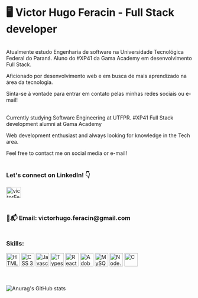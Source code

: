 <h1>🖥️ Victor Hugo Feracin - Full Stack developer</h1>

<p><br>Atualmente estudo Engenharia de software na Universidade Tecnológica Federal do Paraná. Aluno do #XP41 da Gama Academy em desenvolvimento Full Stack.</p>
<p>Aficionado por desenvolvimento web e em busca de mais aprendizado na área da tecnologia.</p>
<p>Sinta-se à vontade para entrar em contato pelas minhas redes sociais ou e-mail!<br><br></p>

<p>Currently studying Software Engineering at UTFPR. #XP41 Full Stack development alumni at Gama Academy</p>
<p>Web development enthusiast and always looking for knowledge in the Tech area.</p>
<p>Feel free to contact me on social media or e-mail!<br><br></p>

<h3>Let's connect on LinkedIn! 👇</h3>

<a href="https://www.linkedin.com/in/victorferacin/" target="blank"><img align="center" src="https://raw.githubusercontent.com/rahuldkjain/github-profile-readme-generator/master/src/images/icons/Social/linked-in-alt.svg" alt="victorFeracin" height="30" width="40" /></a>

<h3><br>📧📬 Email: victorhugo.feracin@gmail.com</h3>

<h3><br>Skills:</h3>

<div>
  <img src="https://cdn.jsdelivr.net/gh/devicons/devicon/icons/html5/html5-original.svg" alt="HTML 5" width="36" height="36"/>
  <img src="https://cdn.jsdelivr.net/gh/devicons/devicon/icons/css3/css3-original.svg" alt="CSS 3" width="36" height="36"/>
  <img src="https://cdn.jsdelivr.net/gh/devicons/devicon/icons/javascript/javascript-original.svg" alt="Javascript" width="36" height="36"/>
  <img src="https://cdn.jsdelivr.net/gh/devicons/devicon/icons/typescript/typescript-plain.svg" alt="Typescript" width="36" height="36"/>
  <img src="https://cdn.jsdelivr.net/gh/devicons/devicon/icons/react/react-original-wordmark.svg" alt="React" width="36" height="36"/>
  <img src="https://cdn.jsdelivr.net/gh/devicons/devicon/icons/xd/xd-plain.svg" alt="Adobe Xd" width="36" height="36"/>
  <img src="https://cdn.jsdelivr.net/gh/devicons/devicon/icons/mysql/mysql-original.svg" alt="MySQL" width="36" height="36"/>
  <img src="https://cdn.jsdelivr.net/gh/devicons/devicon/icons/nodejs/nodejs-plain-wordmark.svg" alt="Node.js" width="36" height="36"/>
  <img src="https://cdn.jsdelivr.net/gh/devicons/devicon/icons/c/c-original.svg" alt="C" width="36" height="36"/>
</div>

<br><br>![Anurag's GitHub stats](https://github-readme-stats.vercel.app/api?username=victorFeracin&theme=dark&show_icons=true)
